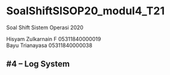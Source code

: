 # SoalShiftSISOP20_modul4_T21
Soal Shift Sistem Operasi 2020


Hisyam Zulkarnain F             05311840000019\
Bayu Trianayasa                 05311840000038
## #4 &ndash; Log System


